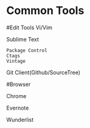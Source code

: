 Common Tools
========

#Edit Tools
Vi/Vim


Sublime Text
	
	Package Control
	Ctags
	Vintage
	

Git Client(Github/SourceTree)


#Browser

Chrome

Evernote

Wunderlist